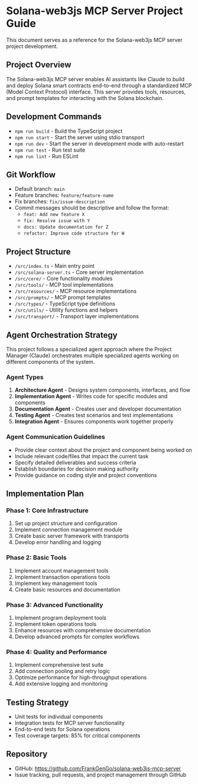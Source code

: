 # Solana-web3js MCP Server Project Guide

This document serves as a reference for the Solana-web3js MCP server project development.

## Project Overview

The Solana-web3js MCP server enables AI assistants like Claude to build and deploy Solana smart contracts end-to-end through a standardized MCP (Model Context Protocol) interface. This server provides tools, resources, and prompt templates for interacting with the Solana blockchain.

## Development Commands

- `npm run build` - Build the TypeScript project
- `npm run start` - Start the server using stdio transport
- `npm run dev` - Start the server in development mode with auto-restart
- `npm run test` - Run test suite
- `npm run lint` - Run ESLint

## Git Workflow

- Default branch: `main`
- Feature branches: `feature/feature-name`
- Fix branches: `fix/issue-description`
- Commit messages should be descriptive and follow the format:
  - `feat: Add new feature X`
  - `fix: Resolve issue with Y`
  - `docs: Update documentation for Z`
  - `refactor: Improve code structure for W`

## Project Structure

- `/src/index.ts` - Main entry point
- `/src/solana-server.ts` - Core server implementation
- `/src/core/` - Core functionality modules
- `/src/tools/` - MCP tool implementations
- `/src/resources/` - MCP resource implementations
- `/src/prompts/` - MCP prompt templates
- `/src/types/` - TypeScript type definitions
- `/src/utils/` - Utility functions and helpers
- `/src/transport/` - Transport layer implementations

## Agent Orchestration Strategy

This project follows a specialized agent approach where the Project Manager (Claude) orchestrates multiple specialized agents working on different components of the system.

### Agent Types

1. **Architecture Agent** - Designs system components, interfaces, and flow
2. **Implementation Agent** - Writes code for specific modules and components
3. **Documentation Agent** - Creates user and developer documentation
4. **Testing Agent** - Creates test scenarios and test implementations
5. **Integration Agent** - Ensures components work together properly

### Agent Communication Guidelines

- Provide clear context about the project and component being worked on
- Include relevant code/files that impact the current task
- Specify detailed deliverables and success criteria
- Establish boundaries for decision making authority
- Provide guidance on coding style and project conventions

## Implementation Plan

### Phase 1: Core Infrastructure
1. Set up project structure and configuration
2. Implement connection management module
3. Create basic server framework with transports
4. Develop error handling and logging

### Phase 2: Basic Tools
1. Implement account management tools
2. Implement transaction operations tools
3. Implement key management tools
4. Create basic resources and documentation

### Phase 3: Advanced Functionality
1. Implement program deployment tools
2. Implement token operations tools
3. Enhance resources with comprehensive documentation
4. Develop advanced prompts for complex workflows

### Phase 4: Quality and Performance
1. Implement comprehensive test suite
2. Add connection pooling and retry logic
3. Optimize performance for high-throughput operations
4. Add extensive logging and monitoring

## Testing Strategy

- Unit tests for individual components
- Integration tests for MCP server functionality
- End-to-end tests for Solana operations
- Test coverage targets: 85% for critical components

## Repository

- GitHub: https://github.com/FrankGenGo/solana-web3js-mcp-server
- Issue tracking, pull requests, and project management through GitHub